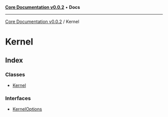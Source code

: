 [**Core Documentation v0.0.2**](../README.md) • **Docs**

***

[Core Documentation v0.0.2](../modules.md) / Kernel

# Kernel

## Index

### Classes

- [Kernel](classes/Kernel.md)

### Interfaces

- [KernelOptions](interfaces/KernelOptions.md)

